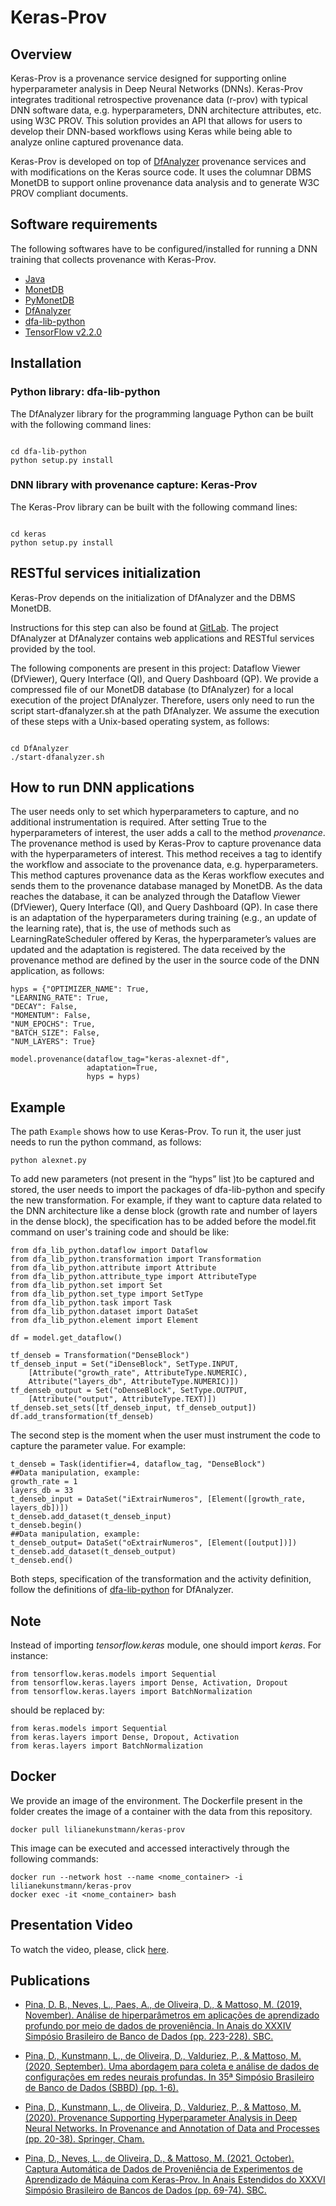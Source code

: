 # Keras-Prov

## Overview

Keras-Prov is a provenance service designed for supporting online hyperparameter analysis in Deep Neural Networks (DNNs). Keras-Prov integrates traditional retrospective provenance data (r-prov) with typical DNN software data, e.g. hyperparameters, DNN architecture attributes, etc. using W3C PROV. This solution provides an API that allows for users to develop their DNN-based workflows using Keras while being able to analyze online captured provenance data.

Keras-Prov is developed on top of [DfAnalyzer](https://gitlab.com/ssvitor/dataflow_analyzer) provenance services and with modifications on the Keras source code. It uses the columnar DBMS MonetDB to support online provenance data analysis and to generate W3C PROV compliant documents.

## Software requirements

The following softwares have to be configured/installed for running a DNN training that collects provenance with Keras-Prov.

* [Java](https://java.com/pt-BR/)
* [MonetDB](http://www.monetdb.org/Documentation/UserGuide/Tutorial)
* [PyMonetDB](https://pymonetdb.readthedocs.io/en/latest/index.html)
* [DfAnalyzer](https://github.com/dbpina/keras-prov/tree/main/DfAnalyzer)
* [dfa-lib-python](https://github.com/dbpina/keras-prov/tree/main/dfa-lib-python/) 
* [TensorFlow v2.2.0](https://www.tensorflow.org/)

## Installation

<!---### RESTful services -->


###  Python library: dfa-lib-python

The DfAnalyzer library for the programming language Python can be built with the following command lines:

```

cd dfa-lib-python
python setup.py install

```
###  DNN library with provenance capture: Keras-Prov

The Keras-Prov library can be built with the following command lines:

```

cd keras
python setup.py install

```

## RESTful services initialization

Keras-Prov depends on the initialization of DfAnalyzer and the DBMS MonetDB.

Instructions for this step can also be found at [GitLab](https://gitlab.com/ssvitor/dataflow_analyzer). The project DfAnalyzer at DfAnalyzer contains web applications and RESTful services provided by the tool. 

The following components are present in this project: Dataflow Viewer (DfViewer), Query Interface (QI), and Query Dashboard (QP). We provide a compressed file of our MonetDB database (to DfAnalyzer) for a local execution of the project DfAnalyzer. Therefore, users only need to run the script start-dfanalyzer.sh at the path DfAnalyzer. We assume the execution of these steps with a Unix-based operating system, as follows:

```

cd DfAnalyzer
./start-dfanalyzer.sh

```


## How to run DNN applications

The user needs only to set which hyperparameters to capture, and no additional instrumentation is required. After setting True to the hyperparameters of interest, the user adds a call to the method *provenance*. The provenance method is used by Keras-Prov to capture provenance data with the hyperparameters of interest. This method receives a tag to identify the workflow and associate to the provenance data, e.g. hyperparameters. This method captures provenance data as the Keras workflow executes and sends them to the provenance database managed by MonetDB. As the data reaches the database, it can be analyzed through the Dataflow Viewer (DfViewer), Query Interface (QI), and Query Dashboard (QP). In case there is an adaptation of the hyperparameters during training (e.g., an update of the learning rate), that is, the use of methods such as LearningRateScheduler offered by Keras, the hyperparameter’s values are updated and the adaptation is registered. The data received by the provenance method are defined by the user in the source code of the DNN application, as follows:

```
hyps = {"OPTIMIZER_NAME": True,
"LEARNING_RATE": True,
"DECAY": False,
"MOMENTUM": False,
"NUM_EPOCHS": True,
"BATCH_SIZE": False,
"NUM_LAYERS": True}

model.provenance(dataflow_tag="keras-alexnet-df",
                 adaptation=True,
                 hyps = hyps)
```

## Example

The path `Example` shows how to use Keras-Prov. To run it, the user just needs to run the python command, as follows: 

```
python alexnet.py
```

To add new parameters (not present in the “hyps” list )to be captured and stored, the user needs to import the packages of dfa-lib-python and specify the new transformation. For example, if they want to capture data related to the DNN architecture like a dense block (growth rate and number of layers in the dense block), the specification has to be added before the model.fit command on user's training code and should be like:

```
from dfa_lib_python.dataflow import Dataflow
from dfa_lib_python.transformation import Transformation
from dfa_lib_python.attribute import Attribute
from dfa_lib_python.attribute_type import AttributeType
from dfa_lib_python.set import Set
from dfa_lib_python.set_type import SetType
from dfa_lib_python.task import Task
from dfa_lib_python.dataset import DataSet
from dfa_lib_python.element import Element

df = model.get_dataflow()

tf_denseb = Transformation("DenseBlock")
tf_denseb_input = Set("iDenseBlock", SetType.INPUT, 
    [Attribute("growth_rate", AttributeType.NUMERIC), 
    Attribute("layers_db", AttributeType.NUMERIC)])
tf_denseb_output = Set("oDenseBlock", SetType.OUTPUT, 
    [Attribute("output", AttributeType.TEXT)])
tf_denseb.set_sets([tf_denseb_input, tf_denseb_output])
df.add_transformation(tf_denseb) 
```

The second step is the moment when the user must instrument the code to capture the parameter value. For example:

```
t_denseb = Task(identifier=4, dataflow_tag, "DenseBlock")
##Data manipulation, example:
growth_rate = 1
layers_db = 33
t_denseb_input = DataSet("iExtrairNumeros", [Element([growth_rate, layers_db])])
t_denseb.add_dataset(t_denseb_input)
t_denseb.begin()
##Data manipulation, example:
t_denseb_output= DataSet("oExtrairNumeros", [Element([output])])
t_denseb.add_dataset(t_denseb_output)
t_denseb.end()
```

Both steps, specification of the transformation and the activity definition, follow the definitions of [dfa-lib-python](http://monografias.poli.ufrj.br/monografias/monopoli10026387.pdf) for DfAnalyzer.

## Note

Instead of importing *tensorflow.keras* module, one should import *keras*. For instance:

```
from tensorflow.keras.models import Sequential
from tensorflow.keras.layers import Dense, Activation, Dropout
from tensorflow.keras.layers import BatchNormalization
```

should be replaced by:


```
from keras.models import Sequential
from keras.layers import Dense, Dropout, Activation
from keras.layers import BatchNormalization
```

## Docker
We provide an image of the environment. The Dockerfile present in the folder creates the image of a container with the data from this repository. 

```
docker pull lilianekunstmann/keras-prov
```

This image can be executed and accessed interactively through the following commands:

```
docker run --network host --name <nome_container> -i lilianekunstmann/keras-prov
docker exec -it <nome_container> bash
```

## Presentation Video

To watch the video, please, click [here](https://www.youtube.com/watch?v=QOZY2CQfXJ8).

## Publications

* [Pina, D. B., Neves, L., Paes, A., de Oliveira, D., & Mattoso, M. (2019, November). Análise de hiperparâmetros em aplicações de aprendizado profundo por meio de dados de proveniência. In Anais do XXXIV Simpósio Brasileiro de Banco de Dados (pp. 223-228). SBC.](https://sol.sbc.org.br/index.php/sbbd/article/view/8827)

* [Pina, D., Kunstmann, L., de Oliveira, D., Valduriez, P., & Mattoso, M. (2020, September). Uma abordagem para coleta e análise de dados de configurações em redes neurais profundas. In 35ª Simpósio Brasileiro de Banco de Dados (SBBD) (pp. 1-6).](https://hal-lirmm.ccsd.cnrs.fr/lirmm-02969506/)

* [Pina, D., Kunstmann, L., de Oliveira, D., Valduriez, P., & Mattoso, M. (2020). Provenance Supporting Hyperparameter Analysis in Deep Neural Networks. In Provenance and Annotation of Data and Processes (pp. 20-38). Springer, Cham.](https://link.springer.com/chapter/10.1007/978-3-030-80960-7_2)

* [Pina, D., Neves, L., de Oliveira, D., & Mattoso, M. (2021, October). Captura Automática de Dados de Proveniência de Experimentos de Aprendizado de Máquina com Keras-Prov. In Anais Estendidos do XXXVI Simpósio Brasileiro de Bancos de Dados (pp. 69-74). SBC.](https://sol.sbc.org.br/index.php/sbbd_estendido/article/view/18165)
